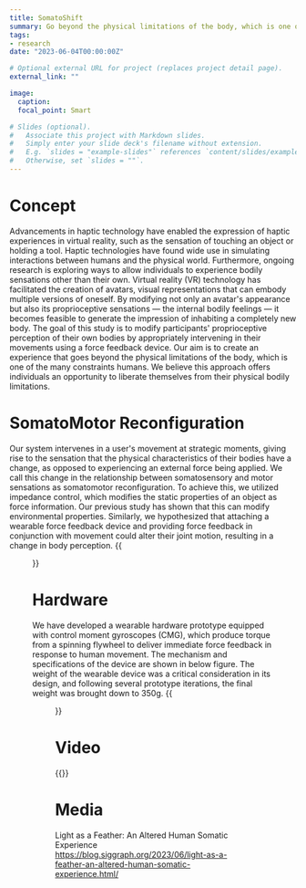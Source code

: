 ```yaml
---
title: SomatoShift
summary: Go beyond the physical limitations of the body, which is one of the many constraints humans.
tags:
- research
date: "2023-06-04T00:00:00Z"

# Optional external URL for project (replaces project detail page).
external_link: ""

image:
  caption: 
  focal_point: Smart

# Slides (optional).
#   Associate this project with Markdown slides.
#   Simply enter your slide deck's filename without extension.
#   E.g. `slides = "example-slides"` references `content/slides/example-slides.md`.
#   Otherwise, set `slides = ""`.
---
```


# Concept
Advancements in haptic technology have enabled the expression of haptic experiences in virtual reality, such as the sensation of touching an object or holding a tool. 
Haptic technologies have found wide use in simulating interactions between humans and the physical world. 
Furthermore, ongoing research is exploring ways to allow individuals to experience bodily sensations other than their own. 
Virtual reality (VR) technology has facilitated the creation of avatars, visual representations that can embody multiple versions of oneself. 
By modifying not only an avatar's appearance but also its proprioceptive sensations — the internal bodily feelings — it becomes feasible to generate the impression of inhabiting a completely new body. 
The goal of this study is to modify participants' proprioceptive perception of their own bodies by appropriately intervening in their movements using a force feedback device. 
Our aim is to create an experience that goes beyond the physical limitations of the body, which is one of the many constraints humans.
We believe this approach offers individuals an opportunity to liberate themselves from their physical bodily limitations.

# SomatoMotor Reconfiguration
Our system intervenes in a user's movement at strategic moments, giving rise to the sensation that the physical characteristics of their bodies have a change, as opposed to experiencing an external force being applied.
We call this change in the relationship between somatosensory and motor sensations as somatomotor reconfiguration.
To achieve this, we utilized impedance control, which modifies the static properties of an object as force information. 
Our previous study has shown that this can modify environmental properties.
Similarly, we hypothesized that attaching a wearable force feedback device and providing force feedback in conjunction with movement could alter their joint motion, resulting in a change in body perception.
{{<figure src="/img/somatoshift/heavy_light.png">}} 

# Hardware
We have developed a wearable hardware prototype equipped with control moment gyroscopes (CMG), which produce torque from a spinning flywheel to deliver immediate force feedback in response to human movement. 
The mechanism and specifications of the device are shown in below figure. 
The weight of the wearable device was a critical consideration in its design, and following several prototype iterations, the final weight was brought down to 350g.
{{<figure src="/img/somatoshift/device_config.jpg">}} 

# Video
{{<youtube Ny-hJQ9BEaU>}}


# Media
Light as a Feather: An Altered Human Somatic Experience
https://blog.siggraph.org/2023/06/light-as-a-feather-an-altered-human-somatic-experience.html/



<!-- # Hardware  -->